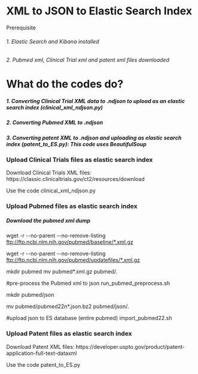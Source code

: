 <h1> XML to JSON to Elastic Search Index</h1

<h2>Prerequisite</h2>

<h6>1. Elastic Search and Kibana installed</h6>
<h6>2. Pubmed xml, Clinical Trial xml and patent xml files downloaded</h6>

<h1>What do the codes do?</h1>

<h5>1. Converting Clinical Trial XML data to .ndjson to upload as an elastic search index (clinical_xml_ndjson.py)</h5>
<h5>2. Converting Pubmed XML to .ndjson</h5>
<h5>3. Converting patent XML to .ndjson and uploading as elastic search index (patent_to_ES.py): This code uses BeautifulSoup </h5>


<h3>Upload Clinical Trials files as elastic search index</h3>

<p>Download Clinical Trials XML files: https://classic.clinicaltrials.gov/ct2/resources/download</p>

<p>Use the code clinical_xml_ndjson.py</p>


<h3>Upload Pubmed files as elastic search index</h3>



<h5>Download the pubmed xml dump</h5>

wget -r --no-parent --no-remove-listing ftp://ftp.ncbi.nlm.nih.gov/pubmed/baseline/*.xml.gz

wget -r --no-parent --no-remove-listing ftp://ftp.ncbi.nlm.nih.gov/pubmed/updatefiles/*.xml.gz

mkdir pubmed
mv pubmed*.xml.gz pubmed/.

#pre-process the Pubmed xml to json
run_pubmed_preprocess.sh

mkdir pubmed/json

mv pubmed/pubmed22n*.json.bz2 pubmed/json/.

#upload json to ES database (entire pubmed)
import_pubmed22.sh


<h3>Upload Patent files as elastic search index</h3>
Download Patent XML files: https://developer.uspto.gov/product/patent-application-full-text-dataxml

Use the code patent_to_ES.py
